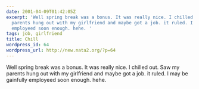 ```yaml
---
date: 2001-04-09T01:42:05Z
excerpt: 'Well spring break was a bonus. It was really nice. I chilled out. Saw my
  parents hung out with my girlfriend and maybe got a job. it ruled. I may be gainfully
  employeed soon enough. hehe. '
tags: job, girlfriend
title: Chill
wordpress_id: 64
wordpress_url: http://new.nata2.org/?p=64
---
```


Well spring break was a bonus. It was really nice. I chilled out. Saw my parents hung out with my girlfriend and maybe got a job. it ruled. I may be gainfully employeed soon enough. hehe. 
